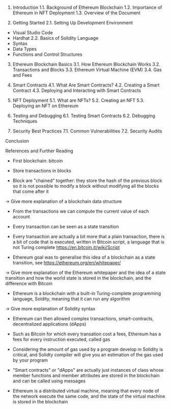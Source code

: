 1. Introduction
1.1. Background of Ethereum Blockchain
1.2. Importance of Ethereum in NFT Deployment
1.3. Overview of the Document

2. Getting Started
2.1. Setting Up Development Environment
- Visual Studio Code
- Hardhat
2.2. Basics of Solidity Language
- Syntax
- Data Types
- Functions and Control Structures

3. Ethereum Blockchain Basics
3.1. How Ethereum Blockchain Works
3.2. Transactions and Blocks
3.3. Ethereum Virtual Machine (EVM)
3.4. Gas and Fees

4. Smart Contracts
4.1. What Are Smart Contracts?
4.2. Creating a Smart Contract
4.3. Deploying and Interacting with Smart Contracts

5. NFT Deployment
5.1. What are NFTs?
5.2. Creating an NFT
5.3. Deploying an NFT on Ethereum

6. Testing and Debugging
6.1. Testing Smart Contracts
6.2. Debugging Techniques

7. Security Best Practices
7.1. Common Vulnerabilities
7.2. Security Audits

Conclusion

References and Further Reading


- First blockchain: bitcoin

- Store transactions in blocks

- Block are "chained" together: they store the hash of the previous block so it is not possible to modify a block without modifying all the blocks that come after it

-> Give more explanation of a blockchain data structure

- From the transactions we can compute the current value of each account

- Every transaction can be seen as a state transition

- Every transaction are actually a bit more that a plain transaction, there is a bit of code that is executed, written in Bitcoin script, a language that is not Turing complete
https://en.bitcoin.it/wiki/Script

- Ethereum goal was to generalise this idea of a blockchain as a state transition, see https://ethereum.org/en/whitepaper/

-> Give more explanation of the Ethereum whitepaper and the idea of a state transition and how the world state is stored in the blockchain, and the difference with Bitcoin

- Ethereum is a blockchain with a built-in Turing-complete programming language, Soldity, meaning that it can run any algorithm

-> Give more explanation of Solidity syntax

- Ethereum can then allowed complex transactions, smart-contracts, decentralized applications (dApps)

- Such as Bitcoin for which every transation cost a fees, Ethereum has a fees for every instruction executed, called gas

- Considering the amount of gas used by a program develop in Solidity is critical, and Solidty compiler will give you an estimation of the gas used by your program

- "Smart contracts" or "dApps" are actually just instances of class whose member functions and member attributes are stored in the blockchain and can be called using messages

- Ethereum is a distributed virtual machine, meaning that every node of the network execute the same code, and the state of the virtual machine is stored in the blockchain







